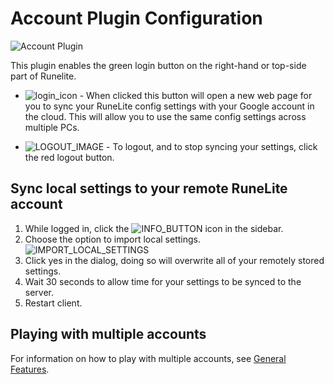 # Account Plugin Configuration

![Account Plugin](https://i.imgur.com/HUqNxBi.png)

This plugin enables the green login button on the right-hand or top-side part of Runelite. 

- ![login_icon](https://user-images.githubusercontent.com/54762282/87227341-564b1e00-c368-11ea-958f-a924ee11fa6c.png) - When clicked this button will open a new web page for you to sync your RuneLite config settings with your Google account in the cloud. This will allow you to use the same config settings across multiple PCs.


- ![LOGOUT_IMAGE](https://i.imgur.com/LxvaOEL.png) - To logout, and to stop syncing your settings, click the red logout button. 

## Sync local settings to your remote RuneLite account
1. While logged in, click the ![INFO_BUTTON](https://i.imgur.com/UzCmcUM.png) icon in the sidebar.
2. Choose the option to import local settings. ![IMPORT_LOCAL_SETTINGS](https://i.imgur.com/avyoZEr.png)
3. Click yes in the dialog, doing so will overwrite all of your remotely stored settings.
4. Wait 30 seconds to allow time for your settings to be synced to the server.
5. Restart client.

## Playing with multiple accounts
For information on how to play with multiple accounts, see [General Features](https://github.com/runelite/runelite/wiki/General-Features#playing-with-multiple-accounts).